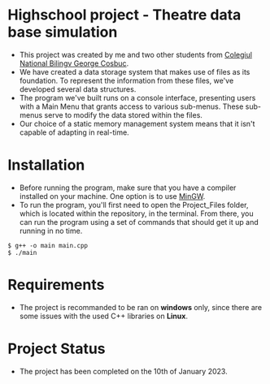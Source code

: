 # Highschool project - Theatre data base simulation
- This project was created by me and two other students from [Colegiul National Bilingv George Cosbuc](http://cosbucbilingv.ro/). 
- We have created a data storage system that makes use of files as its foundation. To represent the information from these files, we've developed several data structures.
- The program we've built runs on a console interface, presenting users with a Main Menu that grants access to various sub-menus. These sub-menus serve to modify the data stored within the files.
- Our choice of a static memory management system means that it isn't capable of adapting in real-time.
# Installation
- Before running the program, make sure that you have a compiler installed on your machine. One option is to use [MinGW](https://sourceforge.net/projects/mingw-w64/).
- To run the program, you'll first need to open the Project_Files folder, which is located within the repository, in the terminal. From there, you can run the program using a set of commands that should get it up and running in no time.
~~~
$ g++ -o main main.cpp
$ ./main
~~~
# Requirements
- The project is recommanded to be ran on **windows** only, since there are some issues with the used C++ libraries on **Linux**.

# Project Status
- The project has been completed on the 10th of January 2023.


